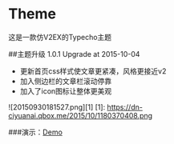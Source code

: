 # Theme
这是一款仿V2EX的Typecho主题

##主题升级
1.0.1 Upgrade at 2015-10-04
* 更新首页css样式使文章更紧凑，风格更接近v2
* 加入侧边栏的文章栏滚动停靠
* 加入了icon图标让整体更美观

![20150930181527.png][1]
[1]: https://dn-ciyuanai.qbox.me/2015/10/1180370408.png

###演示：[Demo](https://ciyuanai.net/?theme=Theme)

